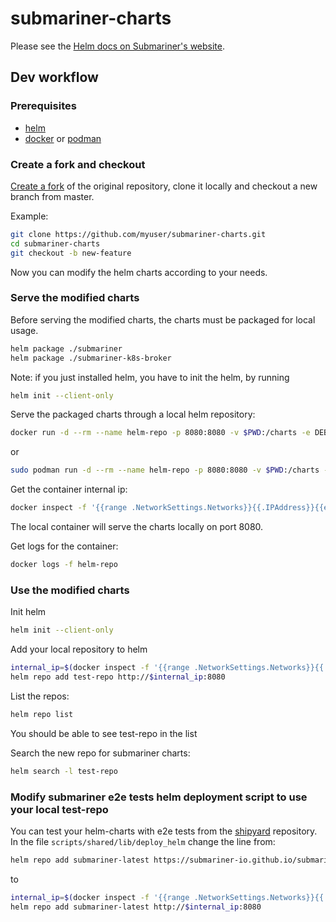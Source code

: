 # submariner-charts

Please see the [Helm docs on Submariner's website](https://submariner.io/deployment/helm/).

## Dev workflow

### Prerequisites

- [helm]
- [docker] or [podman]

### Create a fork and checkout

[Create a fork] of the original repository, clone it locally and checkout a new branch from master.

Example:

```bash
git clone https://github.com/myuser/submariner-charts.git
cd submariner-charts
git checkout -b new-feature
```

Now you can modify the helm charts according to your needs.

### Serve the modified charts

Before serving the modified charts, the charts must be packaged for local usage.

```bash
helm package ./submariner
helm package ./submariner-k8s-broker
```

Note: if you just installed helm, you have to init the helm, by running

```bash
helm init --client-only
```

Serve the packaged charts through a local helm repository:

```bash
docker run -d --rm --name helm-repo -p 8080:8080 -v $PWD:/charts -e DEBUG=true -e STORAGE=local -e STORAGE_LOCAL_ROOTDIR=/charts chartmuseum/chartmuseum
```

or

```bash
sudo podman run -d --rm --name helm-repo -p 8080:8080 -v $PWD:/charts -e DEBUG=true -e STORAGE=local -e STORAGE_LOCAL_ROOTDIR=/charts chartmuseum/chartmuseum
```

Get the container internal ip:

```bash
docker inspect -f '{{range .NetworkSettings.Networks}}{{.IPAddress}}{{end}}' helm-repo
```

The local container will serve the charts locally on port 8080.

Get logs for the container:

```bash
docker logs -f helm-repo
```

### Use the modified charts

Init helm

```bash
helm init --client-only
```

Add your local repository to helm

```bash
internal_ip=$(docker inspect -f '{{range .NetworkSettings.Networks}}{{.IPAddress}}{{end}}' helm-repo)
helm repo add test-repo http://$internal_ip:8080
```

List the repos:

```bash
helm repo list
```

You should be able to see test-repo in the list

Search the new repo for submariner charts:

```bash
helm search -l test-repo
```

### Modify submariner e2e tests helm deployment script to use your local test-repo

You can test your helm-charts with e2e tests from the [shipyard](https://github.com/submariner-io/shipyard) repository.
In the file `scripts/shared/lib/deploy_helm` change the line from:

```bash
helm repo add submariner-latest https://submariner-io.github.io/submariner-charts/charts
```

to

```bash
internal_ip=$(docker inspect -f '{{range .NetworkSettings.Networks}}{{.IPAddress}}{{end}}' helm-repo)
helm repo add submariner-latest http://$internal_ip:8080
```

<!--links-->
[helm]: https://helm.sh/docs/using_helm/#installing-helm
[docker]: https://docs.docker.com/install/
[podman]: https://podman.io/getting-started/installation
[Create a fork]: https://help.github.com/en/articles/fork-a-repo
